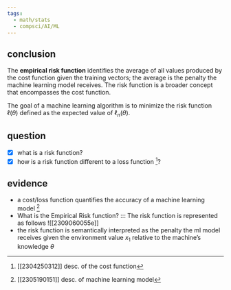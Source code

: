 ```yaml
---
tags:
  - math/stats
  - compsci/AI/ML
---
```

## conclusion
The **empirical risk function** identifies the average of all values produced by the cost function given the training vectors; the average is the penalty the machine learning model receives. The risk function is a broader concept that encompasses the cost function. <!--SR:!2023-09-18,4,270-->

The goal of a machine learning algorithm is to minimize the risk function $\ell(\theta)$ defined as the expected value of $\ell_n(\theta)$.

## question
- [x] what is a risk function?
- [x] how is a risk function different to a loss function [^1]?

## evidence
- a cost/loss function quantifies the accuracy of a machine learning model [^2] 
- What is the Empirical Risk function? ::: The risk function is represented as follows ![[2309060055e]]
- the risk function is semantically interpreted as the penalty the ml model receives given the environment value $x_1$ relative to the machine’s knowledge $\theta$

[^1]: [[2304250312]] desc. of the cost function
[^2]: [[2305190151]] desc. of machine learning model
